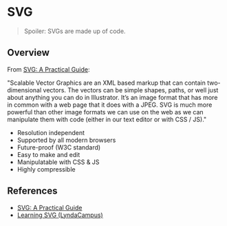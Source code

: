 # SVG

> Spoiler: SVGs are made up of code. 

## Overview

From [SVG: A Practical Guide](https://svgontheweb.com/):

"Scalable Vector Graphics are an XML based markup that can contain two-dimensional vectors. The vectors can be simple shapes, paths, or well just about anything you can do in Illustrator. It’s an image format that has more in common with a web page that it does with a JPEG. SVG is much more powerful than other image formats we can use on the web as we can manipulate them with code (either in our text editor or with CSS / JS)."

* Resolution independent
* Supported by all modern browsers
* Future-proof (W3C standard)
* Easy to make and edit
* Manipulatable with CSS & JS
* Highly compressible
  
## References

* [SVG: A Practical Guide](https://svgontheweb.com/) 
* [Learning SVG (LyndaCampus)](https://www.lynda.com/SVG-tutorials/Learning-SVG/622089-2.html)



